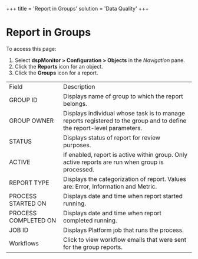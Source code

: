 +++
title = 'Report in Groups'
solution = 'Data Quality'
+++

# Report in Groups

To access this page:

1.  Select <span style="font-weight: bold;">dspMonitor \> Configuration
    \> Objects</span> in the
    <span style="font-style: italic;">Navigation</span> pane.
2.  Click the <span style="font-weight: bold;">Reports</span> icon for
    an object.
3.  Click the <span style="font-weight: bold;">Groups</span> icon for a
    report.

|                      |                                                                                                                        |
| -------------------- | ---------------------------------------------------------------------------------------------------------------------- |
| Field                | Description                                                                                                            |
| GROUP ID             | Displays name of group to which the report belongs.                                                                    |
| GROUP OWNER          | Displays individual whose task is to manage reports registered to the group and to define the report-level parameters. |
| STATUS               | Displays status of report for review purposes.                                                                         |
| ACTIVE               | If enabled, report is active within group. Only active reports are run when group is processed.                        |
| REPORT TYPE          | Displays the categorization of report. Values are: Error, Information and Metric.                                      |
| PROCESS STARTED ON   | Displays date and time when report started running.                                                                    |
| PROCESS COMPLETED ON | Displays date and time when report completed running.                                                                  |
| JOB ID               | Displays Platform job that runs the process.                                                                           |
| Workflows            | Click to view workflow emails that were sent for the group reports.                                                    |

